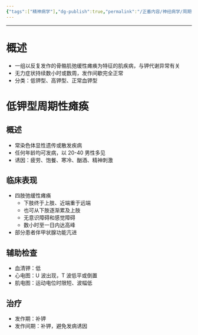 ```yaml
---
{"tags":["精神病学"],"dg-publish":true,"permalink":"/正番内容/神经病学/周期性瘫痪/","dgPassFrontmatter":true}
---
```


---
# 概述
+ 一组以反复发作的骨骼肌弛缓性瘫痪为特征的肌疾病，与钾代谢异常有关
+ 无力症状持续数小时或数周，发作间歇完全正常
+ 分类：低钾型、高钾型、正常血钾型
# 低钾型周期性瘫痪
## 概述
+ 常染色体显性遗传或散发疾病
+ 任何年龄均可发病，以 20-40 男性多见
+ 诱因：疲劳、饱餐、寒冷、酗酒、精神刺激
## 临床表现
+ 四肢弛缓性瘫痪
	+ 下肢终于上肢、近端重于远端
	+ 也可从下肢逐渐累及上肢
	+ 无意识障碍和感觉障碍
	+ 数小时至一日内达高峰
+ 部分患者伴甲状腺功能亢进
## 辅助检查
+ 血清钾：低
+ 心电图：U 波出现，T 波低平或倒置
+ 肌电图：运动电位时限短、波幅低
## 治疗
+ 发作期：补钾
+ 发作间期：补钾，避免发病诱因